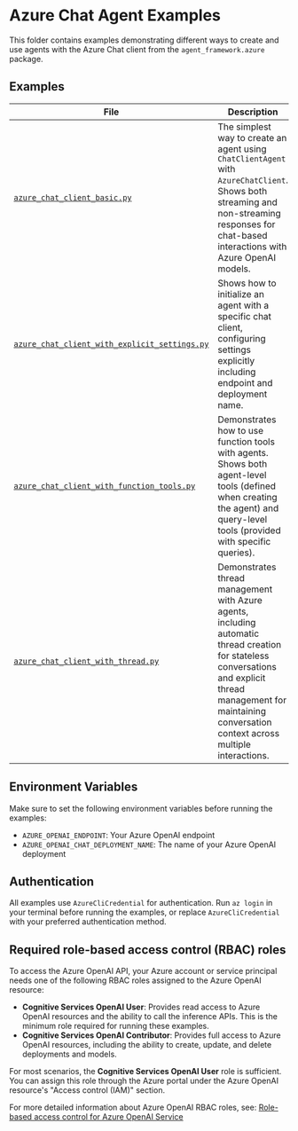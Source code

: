 # Azure Chat Agent Examples

This folder contains examples demonstrating different ways to create and use agents with the Azure Chat client from the `agent_framework.azure` package.

## Examples

| File | Description |
|------|-------------|
| [`azure_chat_client_basic.py`](azure_chat_client_basic.py) | The simplest way to create an agent using `ChatClientAgent` with `AzureChatClient`. Shows both streaming and non-streaming responses for chat-based interactions with Azure OpenAI models. |
| [`azure_chat_client_with_explicit_settings.py`](azure_chat_client_with_explicit_settings.py) | Shows how to initialize an agent with a specific chat client, configuring settings explicitly including endpoint and deployment name. |
| [`azure_chat_client_with_function_tools.py`](azure_chat_client_with_function_tools.py) | Demonstrates how to use function tools with agents. Shows both agent-level tools (defined when creating the agent) and query-level tools (provided with specific queries). |
| [`azure_chat_client_with_thread.py`](azure_chat_client_with_thread.py) | Demonstrates thread management with Azure agents, including automatic thread creation for stateless conversations and explicit thread management for maintaining conversation context across multiple interactions. |

## Environment Variables

Make sure to set the following environment variables before running the examples:

- `AZURE_OPENAI_ENDPOINT`: Your Azure OpenAI endpoint
- `AZURE_OPENAI_CHAT_DEPLOYMENT_NAME`: The name of your Azure OpenAI deployment

## Authentication

All examples use `AzureCliCredential` for authentication. Run `az login` in your terminal before running the examples, or replace `AzureCliCredential` with your preferred authentication method.

## Required role-based access control (RBAC) roles

To access the Azure OpenAI API, your Azure account or service principal needs one of the following RBAC roles assigned to the Azure OpenAI resource:

- **Cognitive Services OpenAI User**: Provides read access to Azure OpenAI resources and the ability to call the inference APIs. This is the minimum role required for running these examples.
- **Cognitive Services OpenAI Contributor**: Provides full access to Azure OpenAI resources, including the ability to create, update, and delete deployments and models.

For most scenarios, the **Cognitive Services OpenAI User** role is sufficient. You can assign this role through the Azure portal under the Azure OpenAI resource's "Access control (IAM)" section.

For more detailed information about Azure OpenAI RBAC roles, see: [Role-based access control for Azure OpenAI Service](https://learn.microsoft.com/en-us/azure/ai-foundry/openai/how-to/role-based-access-control)
